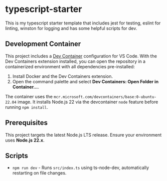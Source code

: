 # typescript-starter
This is my typescript starter template that includes jest for testing, eslint for linting, winston for logging and has some helpful scripts for dev.

## Development Container

This project includes a [Dev Container](https://containers.dev/) configuration for VS Code. With the Dev Containers extension installed, you can open the repository in a containerized environment with all dependencies pre-installed:

1. Install Docker and the Dev Containers extension.
2. Open the command palette and select **Dev Containers: Open Folder in Container...**.

The container uses the `mcr.microsoft.com/devcontainers/base:0-ubuntu-22.04` image.
It installs Node.js 22 via the devcontainer `node` feature before running `npm install`.

## Prerequisites

This project targets the latest Node.js LTS release. Ensure your environment uses **Node.js 22.x**.


## Scripts

- `npm run dev` - Runs `src/index.ts` using ts-node-dev, automatically restarting on file changes.

